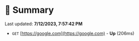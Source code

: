 # 📖 Summary
Last updated: **7/12/2023, 7:57:42 PM**

- `GET` [https://google.com](https://google.com) - **Up** (206ms)
